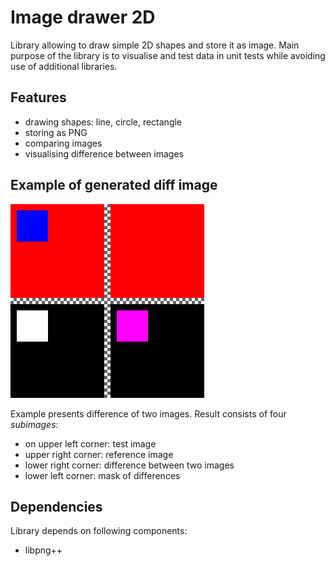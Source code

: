# Image drawer 2D

Library allowing to draw simple 2D shapes and store it as image. Main purpose of the library is to visualise and test data in unit tests while avoiding use of additional libraries.


## Features
- drawing shapes: line, circle, rectangle
- storing as PNG
- comparing images
- visualising difference between images


## Example of generated diff image

![Diff image](doc/diff_example.png "Diff image")

Example presents difference of two images. Result consists of four *subimages*:
- on upper left corner: test image
- upper right corner: reference image
- lower right corner: difference between two images
- lower left corner: mask of differences


## Dependencies

Library depends on following components:
- libpng++
